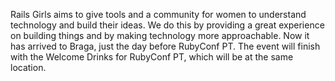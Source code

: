 Rails Girls aims to give tools and a community for women to understand technology and build their ideas. We do this by providing a great experience on building things and by making technology more approachable. Now it has arrived to Braga, just the day before RubyConf PT.
The event will finish with the Welcome Drinks for RubyConf PT, which will be at the same location.
